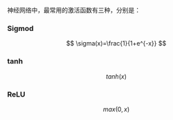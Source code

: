 <script type="text/javascript" src="http://cdn.mathjax.org/mathjax/latest/MathJax.js?config=default"></script>

神经网络中，最常用的激活函数有三种，分别是：
### Sigmod
$$ \sigma(x)=\frac{1}{1+e^{-x}} $$

### tanh
$$ tanh(x) $$

### ReLU
$$ max(0,x) $$